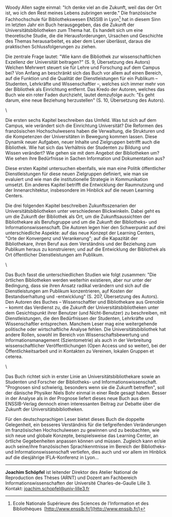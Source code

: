 Woody Allen sagte einmal: "Ich denke viel an die Zukunft, weil das der
Ort ist, wo ich den Rest meines Lebens zubringen werde." Die
französische Fachhochschule für Bibliothekswesen ENSSIB in Lyon[^1] hat in
diesem Sinn im letzten Jahr ein Buch herausgegeben, das die Zukunft der
Universitätsbibliotheken zum Thema hat. Es handelt sich um eine
theoretische Studie, die die Herausforderungen, Ursachen und Geschichte
des Themas herausarbeitet, es aber dem Leser überlässt, daraus die
praktischen Schlussfolgerungen zu ziehen.

Die zentrale Frage lautet: "Wie kann die Bibliothek zur
wissenschaftlichen Exzellenz der Universität beitragen?" (S. 9,
Übersetzung des Autors) Welchen Mehrwert steuert sie für Lehre und
Forschung auf dem Campus bei? Von Anfang an beschränkt sich das Buch vor
allem auf einen Bereich, auf die Funktion und die Qualität der
Dienstleistungen für ein Publikum – Studenten, Lehrkräfte und
Wissenschaftler –, welches sich immer mehr von der Bibliothek als
Einrichtung entfernt. Das Kredo der Autoren, welches das Buch wie ein
roter Faden durchzieht, lautet demzufolge auch: "Es geht darum, eine
neue Beziehung herzustellen" (S. 10, Übersetzung des Autors).

\

Die ersten sechs Kapitel beschreiben das Umfeld. Was tut sich auf dem
Campus, wie verändert sich die Einrichtung Universität? Die Reformen des
französischen Hochschulwesens haben die Verwaltung, die Strukturen und
die Kompetenzen der Universitäten in Bewegung kommen lassen. Diese
Dynamik neuer Aufgaben, neuer Inhalte und Zielgruppen betrifft auch die
Bibliothek. Wie hat sich das Verhältnis der Studenten zu Bildung und
Wissen verändert? Wie gehen sie mit dem Angebot der Bibliotheken um? Wie
sehen ihre Bedürfnisse in Sachen Information und Dokumentation aus?

Diese ersten Kapitel untersuchen ebenfalls, wie man eine Politik
öffentlicher Dienstleistungen für diese neuen Zielgruppen definiert, wie
man sie evaluiert und wie man die institutionelle Strategie in
Kommunikation umsetzt. Ein anderes Kapitel betrifft die Entwicklung der
Raumnutzung und der Innenarchitektur, insbesondere im Hinblick auf die
neuen Learning Centers.

Die drei folgenden Kapitel beschreiben Zukunftsszenarien der
Universitätsbibliotheken unter verschiedenen Blickwinkeln. Dabei geht es
um die Zukunft der Bibliothek als Ort, um die Zukunftsaussichten der
Bibliothekare als Berufsgruppe und um die Zukunft der Bibliotheks- und
Informationswissenschaft. Die Autoren legen hier den Schwerpunkt auf
drei unterschiedliche Aspekte: auf das neue Konzept der Learning
Centers, "Orte der Konvergenz und Verankerung"; auf die Kapazität der
Bibliothekare, ihren Beruf aus dem Verständnis und der Beziehung zum
Publikum heraus zu konstruieren; und auf die Entwicklung der Bibliothek
als Ort öffentlicher Dienstleistungen am Publikum.

\

Das Buch fasst die unterschiedlichen Studien wie folgt zusammen: "Die
örtlichen Bibliotheken werden weiterhin existieren, aber nur unter der
Bedingung, dass sie ihren Ansatz radikal verändern und sich auf die
Dienstleistungen am Publikum konzentrieren, auf Kosten der
Bestandserhaltung und -entwicklung" (S. 207, Übersetzung des Autors).
Den Autoren des Buches – Wissenschaftler und Bibliothekare aus Grenoble
– kommt das Verdienst zu, die Zukunft der Universitätsbibliotheken unter
dem Gesichtspunkt ihrer Benutzer (und Nicht-Benutzer) zu beschreiben,
mit Dienstleistungen, die den Bedürfnissen der Studenten, Lehrkräfte und
Wissenschaftler entsprechen. Manchem Leser mag eine weitergehende
politische oder wirtschaftliche Analyse fehlen. Die
Universitätsbibliothek hat andere Rollen, sowohl im Bereich von
Wissenschaftsbewertung und Informationsmanagement (Szientometrie) als
auch in der Verbreitung wissenschaftlicher Veröffentlichungen (Open
Access und so weiter), bei der Öffentlichkeitsarbeit und in Kontakten zu
Vereinen, lokalen Gruppen et ceterea. 

\

Das Buch richtet sich in erster Linie an Universitätsbibliothekare sowie
an Studenten und Forscher der Bibliotheks- und Informationswissenschaft.
"Prognosen sind schwierig, besonders wenn sie die Zukunft betreffen",
soll der dänische Physiker Niels Bohr einmal in einer Rede gesagt haben.
Besser in der Analyse als in der Prognose liefert dieses neue Buch aus
dem ENSSIB-Verlag dennoch einen interessanten Beitrag zur Debatte über
die Zukunft der Universitätsbibliotheken.

Für den deutschsprachigen Leser bietet dieses Buch die doppelte
Gelegenheit, ein besseres Verständnis für die tiefgreifenden
Veränderungen im französischen Hochschulwesen zu gewinnen und zu
beobachten, wie sich neue und globale Konzepte, beispielsweise das
Learning Center, an örtliche Gegebenheiten anpassen können und müssen.
Zugleich kann er/sie auch seine/ihre französischen Sprachkenntnisse im
Bereich der Bibliotheks- und Informationswissenschaft vertiefen, dies
auch und vor allem im Hinblick auf die diesjährige IFLA-Konferenz in
Lyon…

---

**Joachim Schöpfel** ist leitender Direktor des Atelier National de
Reproduction des Thèses (ARNT) und Dozent am Fachbereich
Informationswissenschaften der Université Charles-de-Gaulle Lille 3.
Kontakt: joachim.schopfel@univ-lille3.fr

[^1]:Ecole Nationale Supérieure des Sciences de l'Information et des Bibliothèques  [http://www.enssib.fr/](http://www.enssib.fr/)


